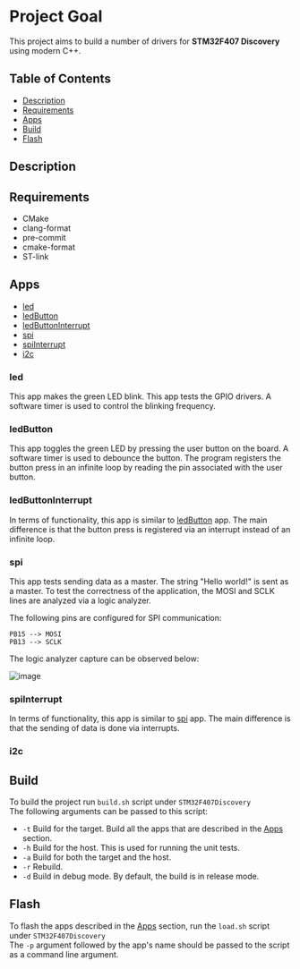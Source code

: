# Project Goal
This project aims to build a number of drivers for **STM32F407 Discovery** using modern C++. 

## Table of Contents
* [Description](#description)
* [Requirements](#requirements)
* [Apps](#apps)
* [Build](#build)
* [Flash](#flash)

## Description

## Requirements
* CMake
* clang-format
* pre-commit
* cmake-format
* ST-link

## Apps
* [led](#led)
* [ledButton](#ledbutton)
* [ledButtonInterrupt](#ledbuttoninterrupt)
* [spi](#spi)
* [spiInterrupt](#spiinterrupt)
* [i2c](#i2c)

### led
This app makes the green LED blink. This app tests the GPIO drivers. A software timer is used to control the blinking frequency.

### ledButton
This app toggles the green LED by pressing the user button on the board. A software timer is used to debounce the button. The program registers the button press in an infinite loop by reading the pin associated with the user button.

### ledButtonInterrupt
In terms of functionality, this app is similar to [ledButton](#ledbutton) app. The main difference is that the button press is registered via an interrupt instead of an infinite loop.

### spi
This app tests sending data as a master. The string "Hello world!" is sent as a master. To test the correctness of the application, the MOSI and SCLK lines are analyzed via a logic analyzer.  

The following pins are configured for SPI communication:  
```
PB15 --> MOSI
PB13 --> SCLK
```
The logic analyzer capture can be observed below:  
  
![image](https://user-images.githubusercontent.com/18715119/188941634-9885dc0d-8d28-4f82-8ce9-27f48e996917.png)

### spiInterrupt
In terms of functionality, this app is similar to [spi](#spi) app. The main difference is that the sending of data is done via interrupts.

### i2c

## Build

To build the project run `build.sh` script under `STM32F407Discovery`  
The following arguments can be passed to this script:  
* `-t` Build for the target. Build all the apps that are described in the [Apps](#apps) section.  
* `-h` Build for the host. This is used for running the unit tests.  
* `-a` Build for both the target and the host.  
* `-r` Rebuild.  
* `-d` Build in debug mode. By default, the build is in release mode.  

## Flash
To flash the apps described in the [Apps](#apps) section, run the `load.sh` script under `STM32F407Discovery`  
The `-p` argument followed by the app's name should be passed to the script as a command line argument.

